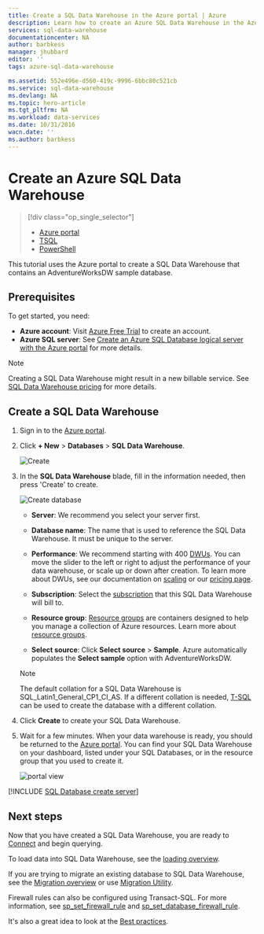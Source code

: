 ```yaml
---
title: Create a SQL Data Warehouse in the Azure portal | Azure
description: Learn how to create an Azure SQL Data Warehouse in the Azure portal
services: sql-data-warehouse
documentationcenter: NA
author: barbkess
manager: jhubbard
editor: ''
tags: azure-sql-data-warehouse

ms.assetid: 552e496e-d560-419c-9996-6bbc80c521cb
ms.service: sql-data-warehouse
ms.devlang: NA
ms.topic: hero-article
ms.tgt_pltfrm: NA
ms.workload: data-services
ms.date: 10/31/2016
wacn.date: ''
ms.author: barbkess
---
```


# Create an Azure SQL Data Warehouse

> [!div class="op_single_selector"]
>- [Azure portal](./sql-data-warehouse-get-started-provision.md)
>- [TSQL](./sql-data-warehouse-get-started-create-database-tsql.md)
>- [PowerShell](./sql-data-warehouse-get-started-provision-powershell.md)

This tutorial uses the Azure portal to create a SQL Data Warehouse that contains an AdventureWorksDW sample database.

## Prerequisites
To get started, you need:

* **Azure account**: Visit [Azure Free Trial][Azure Free Trial]  to create an account.
* **Azure SQL server**:  See [Create an Azure SQL Database logical server with the Azure portal][] for more details.

> [!NOTE]
> Creating a SQL Data Warehouse might result in a new billable service.  See [SQL Data Warehouse pricing][SQL Data Warehouse pricing] for more details.
>
>

## Create a SQL Data Warehouse

1. Sign in to the [Azure portal](https://portal.azure.cn).

2. Click **+ New** > **Databases** > **SQL Data Warehouse**.

    ![Create](./media/sql-data-warehouse-get-started-provision/create-sample.gif)

3. In the **SQL Data Warehouse** blade, fill in the information needed, then press 'Create' to create.

    ![Create database](./media/sql-data-warehouse-get-started-provision/create-database.png)

    * **Server**: We recommend you select your server first.  

    * **Database name**: The name that is used to reference the SQL Data Warehouse.  It must be unique to the server.

    * **Performance**: We recommend starting with 400 [DWUs][DWU]. You can move the slider to the left or right to adjust the performance of your data warehouse, or scale up or down after creation.  To learn more about DWUs, see our documentation on [scaling](./sql-data-warehouse-manage-compute-overview.md) or our [pricing page][SQL Data Warehouse pricing].

    * **Subscription**: Select the [subscription] that this SQL Data Warehouse will bill to.

    * **Resource group**: [Resource groups][Resource group] are containers designed to help you manage a collection of Azure resources. Learn more about [resource groups](../azure-resource-manager/resource-group-overview.md).

    * **Select source**: Click **Select source** > **Sample**. Azure automatically populates the **Select sample** option with AdventureWorksDW.

    > [!NOTE]
    > The default collation for a SQL Data Warehouse is SQL_Latin1_General_CP1_CI_AS. If a different collation is needed, [T-SQL][T-SQL] can be used to create the database with a different collation.
    >
    >

4. Click **Create** to create your SQL Data Warehouse.

5. Wait for a few minutes. When your data warehouse is ready, you should be returned to the [Azure portal](https://portal.azure.cn). You can find your SQL Data Warehouse on your dashboard, listed under your SQL Databases, or in the resource group that you used to create it. 

    ![portal view](./media/sql-data-warehouse-get-started-provision/database-portal-view.png)

[!INCLUDE [SQL Database create server](../../includes/sql-database-create-new-server-firewall-portal.md)]

## Next steps

Now that you have created a SQL Data Warehouse, you are ready to [Connect](./sql-data-warehouse-connect-overview.md) and begin querying.

To load data into SQL Data Warehouse, see the [loading overview](./sql-data-warehouse-overview-load.md).

If you are trying to migrate an existing database to SQL Data Warehouse, see the [Migration overview](./sql-data-warehouse-overview-migrate.md) or use [Migration Utility](./sql-data-warehouse-migrate-migration-utility.md).

Firewall rules can also be configured using Transact-SQL. For more information, see [sp_set_firewall_rule][sp_set_firewall_rule] and [sp_set_database_firewall_rule][sp_set_database_firewall_rule].

It's also a great idea to look at the [Best practices][Best practices].

<!--Article references-->
[Create an Azure SQL Database logical server with the Azure portal]: ../sql-database/sql-database-get-started.md#create-logical-server-bk
[Create an Azure SQL Database logical server with PowerShell]: ../sql-database/sql-database-get-started-powershell.md#database-setup-create-a-resource-group-server-and-firewall-rule
[resource groups]: ../azure-resource-manager/resource-group-template-deploy-portal.md
[Best practices]: ./sql-data-warehouse-best-practices.md
[DWU]: ./sql-data-warehouse-overview-what-is.md#data-warehouse-units
[subscription]: ../azure-glossary-cloud-terminology.md#subscription
[resource group]: ../azure-glossary-cloud-terminology.md#resource-group
[T-SQL]: ./sql-data-warehouse-get-started-create-database-tsql.md

<!--MSDN references-->
[sp_set_firewall_rule]: https://msdn.microsoft.com/zh-cn/library/dn270017.aspx
[sp_set_database_firewall_rule]: https://msdn.microsoft.com/zh-cn/library/dn270010.aspx

<!--Other Web references-->
[SQL Data Warehouse pricing]: https://www.azure.cn/pricing/details/sql-data-warehouse/
[Azure Free Trial]: https://www.azure.cn/pricing/1rmb-trial/?WT.mc_id=A261C142F